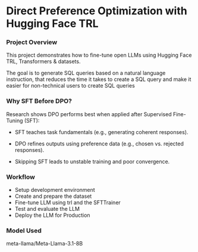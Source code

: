 # Direct Preference Optimization with Hugging Face TRL

### Project Overview
This project demonstrates how to fine-tune open LLMs using Hugging Face TRL, Transformers & datasets. 

The goal is to generate SQL queries based on a natural language instruction, that reduces the time it takes to create a SQL query and make it easier for non-technical users to create SQL queries
 
### Why SFT Before DPO?
Research shows DPO performs best when applied after Supervised Fine-Tuning (SFT):

- SFT teaches task fundamentals (e.g., generating coherent responses).

- DPO refines outputs using preference data (e.g., chosen vs. rejected responses).

- Skipping SFT leads to unstable training and poor convergence.

### Workflow
- Setup development environment
- Create and prepare the dataset
- Fine-tune LLM using trl and the SFTTrainer
- Test and evaluate the LLM
- Deploy the LLM for Production

### Model Used
meta-llama/Meta-Llama-3.1-8B


